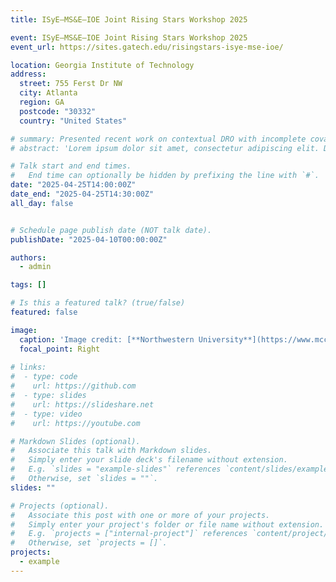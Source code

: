 ```yaml
---
title: ISyE–MS&E–IOE Joint Rising Stars Workshop 2025

event: ISyE–MS&E–IOE Joint Rising Stars Workshop 2025
event_url: https://sites.gatech.edu/risingstars-isye-mse-ioe/

location: Georgia Institute of Technology
address:
  street: 755 Ferst Dr NW
  city: Atlanta
  region: GA
  postcode: "30332"
  country: "United States"

# summary: Presented recent work on contextual DRO with incomplete covariate information.
# abstract: 'Lorem ipsum dolor sit amet, consectetur adipiscing elit. Duis posuere tellusac convallis placerat. Proin tincidunt magna sed ex sollicitudin condimentum. Sed ac faucibus dolor, scelerisque sollicitudin nisi. Cras purus urna, suscipit quis sapien eu, pulvinar tempor diam.'

# Talk start and end times.
#   End time can optionally be hidden by prefixing the line with `#`.
date: "2025-04-25T14:00:00Z"
date_end: "2025-04-25T14:30:00Z"
all_day: false


# Schedule page publish date (NOT talk date).
publishDate: "2025-04-10T00:00:00Z"

authors:
  - admin

tags: []

# Is this a featured talk? (true/false)
featured: false

image:
  caption: 'Image credit: [**Northwestern University**](https://www.mccormick.northwestern.edu/research/optimization-machine-learning-center/news-events/past-workshops.html)'
  focal_point: Right
 
# links:
#  - type: code
#    url: https://github.com
#  - type: slides
#    url: https://slideshare.net
#  - type: video
#    url: https://youtube.com

# Markdown Slides (optional).
#   Associate this talk with Markdown slides.
#   Simply enter your slide deck's filename without extension.
#   E.g. `slides = "example-slides"` references `content/slides/example-slides.md`.
#   Otherwise, set `slides = ""`.
slides: ""

# Projects (optional).
#   Associate this post with one or more of your projects.
#   Simply enter your project's folder or file name without extension.
#   E.g. `projects = ["internal-project"]` references `content/project/deep-learning/index.md`.
#   Otherwise, set `projects = []`.
projects:
  - example
---
```


<!--
{{% callout note %}}
Click on the **Slides** button above to view the built-in slides feature.
{{% /callout %}}

Slides can be added in a few ways:

- **Create** slides using Hugo Blox Builder's [_Slides_](https://docs.hugoblox.com/reference/content-types/) feature and link using the `slides` parameter in the front matter of the talk file
- **Upload** an existing slide deck to this page bundle and link it using `links: [{ type: slides, url: path/to/file } ]` in front matter
- **Embed** your slides (e.g. Google Slides) or presentation video on this page using [shortcodes](https://docs.hugoblox.com/reference/markdown/).

Further event details, including [page elements](https://docs.hugoblox.com/reference/markdown/) such as image galleries, can be added to the body of this page.
--> 
